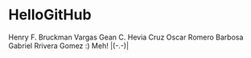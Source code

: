 # HelloGitHub
Henry F. Bruckman Vargas
Gean C. Hevia Cruz
Oscar Romero Barbosa
Gabriel Rrivera Gomez :)
Meh!
|(-.-)|
```

